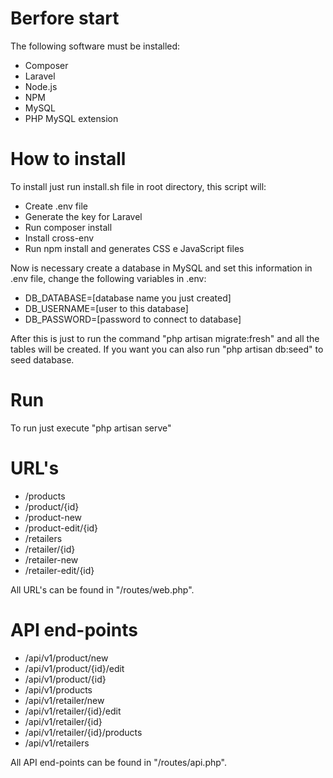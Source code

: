 # Berfore start

The following software must be installed:
- Composer
- Laravel
- Node.js
- NPM
- MySQL
- PHP MySQL extension

# How to install

To install just run install.sh file in root directory, this script will: 
- Create .env file
- Generate the key for Laravel
- Run composer install
- Install cross-env
- Run npm install and generates CSS e JavaScript files

Now is necessary create a database in MySQL and set this information in .env file, change the following variables in .env:
- DB_DATABASE=[database name you just created]
- DB_USERNAME=[user to this database]
- DB_PASSWORD=[password to connect to database]

After this is just to run the command "php artisan migrate:fresh" and all the tables will be created. 
If you want you can also run "php artisan db:seed" to seed database.

# Run
To run just execute "php artisan serve"

# URL's
- /products
- /product/{id}
- /product-new
- /product-edit/{id}
- /retailers
- /retailer/{id}
- /retailer-new
- /retailer-edit/{id}

All URL's can be found in "/routes/web.php".

# API end-points
- /api/v1/product/new
- /api/v1/product/{id}/edit
- /api/v1/product/{id}
- /api/v1/products
- /api/v1/retailer/new
- /api/v1/retailer/{id}/edit
- /api/v1/retailer/{id}
- /api/v1/retailer/{id}/products
- /api/v1/retailers

All API end-points can be found in "/routes/api.php".
